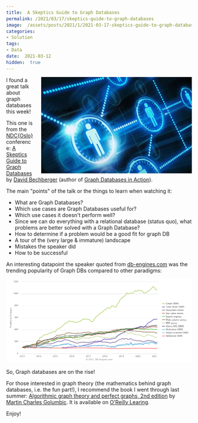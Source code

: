 ```yaml
---
title:  A Skeptics Guide to Graph Databases
permalink: /2021/03/17/skeptics-guide-to-graph-databases
image:  /assets/posts/2021/1/2021-03-17-skeptics-guide-to-graph-databases/graph.png
categories:
- Solution
tags:
- Data
date:  2021-03-12
hidden:  true
---
```

<img style="float:right;padding-left:20px;" title="From pexels.com" src="/assets/posts/2021/1/2021-03-17-skeptics-guide-to-graph-databases/graph.png" />

I found a great talk about graph databases this week!

This one is from the [NDC{Oslo}](https://ndcoslo.com/) conference:  [A Skeptics Guide to Graph Databases](https://www.youtube.com/watch?v=yOYodfN84N4) by [David Bechberger](http://www.bechberger.com/) (author of [Graph Databases in Action](https://www.manning.com/books/graph-databases-in-action?a_aid=bechberger)).

The main "points" of the talk or the things to learn when watching it:

*   What are Graph Databases?
*   Which use cases are Graph Databases useful for?
*   Which use cases it doesn't perform well?
*   Since we can do everything with a relational database (status quo), what problems are better solved with a Graph Database?
*   How to determine if a problem would be a good fit for graph DB
*   A tour of the (very large & immature) landscape
*   Mistakes the speaker did
*   How to be successful

An interesting datapoint the speaker quoted from [db-engines.com](https://db-engines.com/en/ranking_categories) was the trending popularity of Graph DBs compared to other paradigms:

![Graph trend](/assets/posts/2021/1/2021-03-17-skeptics-guide-to-graph-databases/trending.png)

So, Graph databases are on the rise!

For those interested in graph theory (the mathematics behind graph databases, i.e. the fun part!), I recommend the book I went through last summer:  [Algorithmic graph theory and perfect graphs, 2nd edition](https://openlibrary.org/books/OL18211509M/Algorithmic_graph_theory_and_perfect_graphs) by [Martin Charles Golumbic](https://en.wikipedia.org/wiki/Martin_Charles_Golumbic).  It is available on [O'Reilly Learing](https://learning.oreilly.com/).



Enjoy!